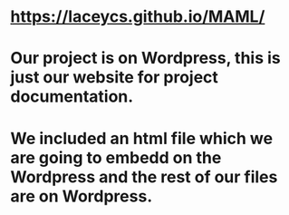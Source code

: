 # https://laceycs.github.io/MAML/
# Our project is on Wordpress, this is just our website for project documentation.
# We included an html file which we are going to embedd on the Wordpress and the rest of our files are on Wordpress.
